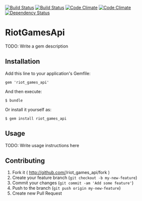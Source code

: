 [![Build Status](https://drone.io/github.com/shishi/riot_games_api/status.png)](https://drone.io/github.com/shishi/riot_games_api/latest)
[![Build Status](https://travis-ci.org/shishi/riot_games_api.svg?branch=master)](https://travis-ci.org/shishi/riot_games_api)
[![Code Climate](https://codeclimate.com/github/shishi/riot_games_api.png)](https://codeclimate.com/github/shishi/riot_games_api) [![Code Climate](https://codeclimate.com/github/shishi/riot_games_api/coverage.png
)](https://codeclimate.com/github/shishi/riot_games_api)
[![Dependency Status](https://gemnasium.com/shishi/riot_games_api.svg)](https://gemnasium.com/shishi/riot_games_api)

# RiotGamesApi

TODO: Write a gem description

## Installation

Add this line to your application's Gemfile:

    gem 'riot_games_api'

And then execute:

    $ bundle

Or install it yourself as:

    $ gem install riot_games_api

## Usage

TODO: Write usage instructions here

## Contributing

1. Fork it ( http://github.com/<my-github-username>/riot_games_api/fork )
2. Create your feature branch (`git checkout -b my-new-feature`)
3. Commit your changes (`git commit -am 'Add some feature'`)
4. Push to the branch (`git push origin my-new-feature`)
5. Create new Pull Request
